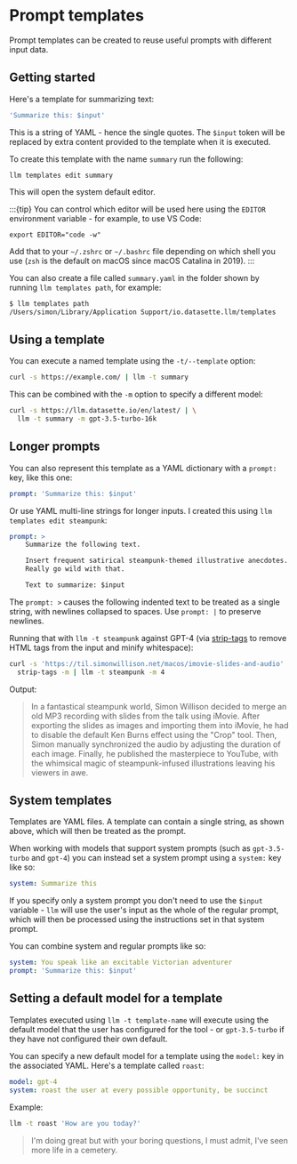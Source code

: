# Prompt templates

Prompt templates can be created to reuse useful prompts with different input data.

## Getting started

Here's a template for summarizing text:

```yaml
'Summarize this: $input'
```
This is a string of YAML - hence the single quotes. The `$input` token will be replaced by extra content provided to the template when it is executed.

To create this template with the name `summary` run the following:

```
llm templates edit summary
```
This will open the system default editor.

:::{tip}
You can control which editor will be used here using the `EDITOR` environment variable - for example, to use VS Code:

    export EDITOR="code -w"

Add that to your `~/.zshrc` or `~/.bashrc` file depending on which shell you use (`zsh` is the default on macOS since macOS Catalina in 2019).
:::

You can also create a file called `summary.yaml` in the folder shown by running `llm templates path`, for example:
```bash
$ llm templates path
/Users/simon/Library/Application Support/io.datasette.llm/templates
```

## Using a template

You can execute a named template using the `-t/--template` option:

```bash
curl -s https://example.com/ | llm -t summary
```

This can be combined with the `-m` option to specify a different model:
```bash
curl -s https://llm.datasette.io/en/latest/ | \
  llm -t summary -m gpt-3.5-turbo-16k
```
## Longer prompts

You can also represent this template as a YAML dictionary with a `prompt:` key, like this one:

```yaml
prompt: 'Summarize this: $input'
```
Or use YAML multi-line strings for longer inputs. I created this using `llm templates edit steampunk`:
```yaml
prompt: >
    Summarize the following text.

    Insert frequent satirical steampunk-themed illustrative anecdotes.
    Really go wild with that.

    Text to summarize: $input
```
The `prompt: >` causes the following indented text to be treated as a single string, with newlines collapsed to spaces. Use `prompt: |` to preserve newlines.

Running that with `llm -t steampunk` against GPT-4 (via [strip-tags](https://github.com/simonw/strip-tags) to remove HTML tags from the input and minify whitespace):
```bash
curl -s 'https://til.simonwillison.net/macos/imovie-slides-and-audio' | \
  strip-tags -m | llm -t steampunk -m 4
```
Output:
> In a fantastical steampunk world, Simon Willison decided to merge an old MP3 recording with slides from the talk using iMovie. After exporting the slides as images and importing them into iMovie, he had to disable the default Ken Burns effect using the "Crop" tool. Then, Simon manually synchronized the audio by adjusting the duration of each image. Finally, he published the masterpiece to YouTube, with the whimsical magic of steampunk-infused illustrations leaving his viewers in awe.

## System templates

Templates are YAML files. A template can contain a single string, as shown above, which will then be treated as the prompt.

When working with models that support system prompts (such as `gpt-3.5-turbo` and `gpt-4`) you can instead set a system prompt using a `system:` key like so:

```yaml
system: Summarize this
```
If you specify only a system prompt you don't need to use the `$input` variable - `llm` will use the user's input as the whole of the regular prompt, which will then be processed using the instructions set in that system prompt.

You can combine system and regular prompts like so:

```yaml
system: You speak like an excitable Victorian adventurer
prompt: 'Summarize this: $input'
```

## Setting a default model for a template

Templates executed using `llm -t template-name` will execute using the default model that the user has configured for the tool - or `gpt-3.5-turbo` if they have not configured their own default.

You can specify a new default model for a template using the `model:` key in the associated YAML. Here's a template called `roast`:

```yaml
model: gpt-4
system: roast the user at every possible opportunity, be succinct
```
Example:
```bash
llm -t roast 'How are you today?'
```
> I'm doing great but with your boring questions, I must admit, I've seen more life in a cemetery.

